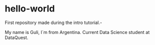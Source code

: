 # hello-world
First repository made during the intro tutorial.-

My name is Guli, I´m from Argentina. Current Data Science student at DataQuest. 
